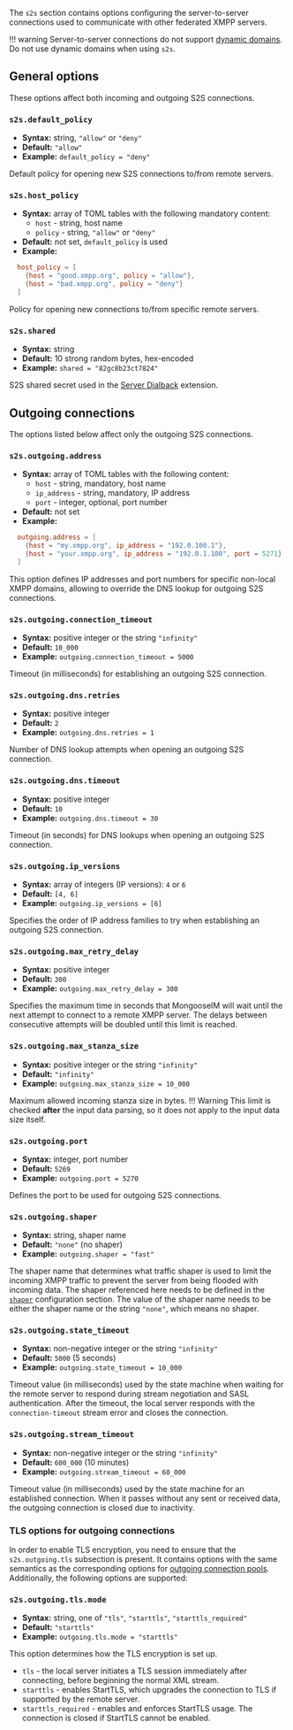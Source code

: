 The `s2s` section contains options configuring the server-to-server connections used to communicate with other federated XMPP servers.

!!! warning
    Server-to-server connections do not support [dynamic domains](../configuration/general.md#generalhost_types).
    Do not use dynamic domains when using `s2s`.

## General options

These options affect both incoming and outgoing S2S connections.

### `s2s.default_policy`
* **Syntax:** string, `"allow"` or `"deny"`
* **Default:** `"allow"`
* **Example:** `default_policy = "deny"`

Default policy for opening new S2S connections to/from remote servers.

### `s2s.host_policy`
* **Syntax:** array of TOML tables with the following mandatory content:
    * `host` - string, host name
    * `policy` - string, `"allow"` or `"deny"`
* **Default:** not set, `default_policy` is used
* **Example:**

```toml
  host_policy = [
    {host = "good.xmpp.org", policy = "allow"},
    {host = "bad.xmpp.org", policy = "deny"}
  ]
```

Policy for opening new connections to/from specific remote servers.

### `s2s.shared`
* **Syntax:** string
* **Default:** 10 strong random bytes, hex-encoded
* **Example:** `shared = "82gc8b23ct7824"`

S2S shared secret used in the [Server Dialback](https://xmpp.org/extensions/xep-0220.html) extension.

## Outgoing connections

The options listed below affect only the outgoing S2S connections.

### `s2s.outgoing.address`
* **Syntax:** array of TOML tables with the following content:
    * `host` - string, mandatory, host name
    * `ip_address` - string, mandatory, IP address
    * `port` - integer, optional, port number
* **Default:** not set
* **Example:**

```toml
  outgoing.address = [
    {host = "my.xmpp.org", ip_address = "192.0.100.1"},
    {host = "your.xmpp.org", ip_address = "192.0.1.100", port = 5271}
  ]
```

This option defines IP addresses and port numbers for specific non-local XMPP domains, allowing to override the DNS lookup for outgoing S2S connections.

### `s2s.outgoing.connection_timeout`
* **Syntax:** positive integer or the string `"infinity"`
* **Default:** `10_000`
* **Example:** `outgoing.connection_timeout = 5000`

Timeout (in milliseconds) for establishing an outgoing S2S connection.

### `s2s.outgoing.dns.retries`
* **Syntax:** positive integer
* **Default:** `2`
* **Example:** `outgoing.dns.retries = 1`

Number of DNS lookup attempts when opening an outgoing S2S connection.

### `s2s.outgoing.dns.timeout`
* **Syntax:** positive integer
* **Default:** `10`
* **Example:** `outgoing.dns.timeout = 30`

Timeout (in seconds) for DNS lookups when opening an outgoing S2S connection.

### `s2s.outgoing.ip_versions`
* **Syntax:** array of integers (IP versions): `4` or `6`
* **Default:** `[4, 6]`
* **Example:** `outgoing.ip_versions = [6]`

Specifies the order of IP address families to try when establishing an outgoing S2S connection.

### `s2s.outgoing.max_retry_delay`
* **Syntax:** positive integer
* **Default:** `300`
* **Example:** `outgoing.max_retry_delay = 300`

Specifies the maximum time in seconds that MongooseIM will wait until the next attempt to connect to a remote XMPP server. The delays between consecutive attempts will be doubled until this limit is reached.

### `s2s.outgoing.max_stanza_size`
* **Syntax:** positive integer or the string `"infinity"`
* **Default:** `"infinity"`
* **Example:** `outgoing.max_stanza_size = 10_000`

Maximum allowed incoming stanza size in bytes.
!!! Warning
    This limit is checked **after** the input data parsing, so it does not apply to the input data size itself.

### `s2s.outgoing.port`
* **Syntax:** integer, port number
* **Default:** `5269`
* **Example:** `outgoing.port = 5270`

Defines the port to be used for outgoing S2S connections.

### `s2s.outgoing.shaper`
* **Syntax:** string, shaper name
* **Default:** `"none"` (no shaper)
* **Example:** `outgoing.shaper = "fast"`

The shaper name that determines what traffic shaper is used to limit the incoming XMPP traffic to prevent the server from being flooded with incoming data.
The shaper referenced here needs to be defined in the [`shaper`](shaper.md) configuration section.
The value of the shaper name needs to be either the shaper name or the string `"none"`, which means no shaper.

### `s2s.outgoing.state_timeout`
* **Syntax:** non-negative integer or the string `"infinity"`
* **Default:** `5000` (5 seconds)
* **Example:** `outgoing.state_timeout = 10_000`

Timeout value (in milliseconds) used by the state machine when waiting for the remote server to respond during stream negotiation and SASL authentication. After the timeout, the local server responds with the `connection-timeout` stream error and closes the connection.

### `s2s.outgoing.stream_timeout`
* **Syntax:** non-negative integer or the string `"infinity"`
* **Default:** `600_000` (10 minutes)
* **Example:** `outgoing.stream_timeout = 60_000`

Timeout value (in milliseconds) used by the state machine for an established connection.
When it passes without any sent or received data, the outgoing connection is closed due to inactivity.

### TLS options for outgoing connections

In order to enable TLS encryption, you need to ensure that the `s2s.outgoing.tls` subsection is present.
It contains options with the same semantics as the corresponding options for [outgoing connection pools](outgoing-connections.md#tls-options).
Additionally, the following options are supported:

### `s2s.outgoing.tls.mode`
* **Syntax:** string, one of `"tls"`, `"starttls"`, `"starttls_required"`
* **Default:** `"starttls"`
* **Example:** `outgoing.tls.mode = "starttls"`

This option determines how the TLS encryption is set up.

* `tls` - the local server initiates a TLS session immediately after connecting, before beginning the normal XML stream.
* `starttls` - enables StartTLS, which upgrades the connection to TLS if supported by the remote server.
* `starttls_required` - enables and enforces StartTLS usage. The connection is closed if StartTLS cannot be enabled.
